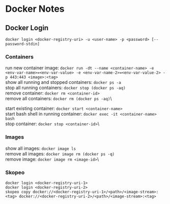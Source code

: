 # Docker Notes

## Docker Login
```
docker login <docker-registry-uri> -u <user-name> -p <password> [--password-stdin]
```

### Containers

run new container image: `docker run -dt --name <container-name> -e <env-var-name>=<env-var-value> -e <env-var-name-2>=<env-var-value-2> -p 443:443 <image>:<tag>`\
show all running and stopped containers: `docker ps -a`\
stop all running containers: `docker stop (docker ps -aq)`\
remove container: `docker rm <container-id>`\
remove all containers: `docker rm (docker ps -aq)`\

start existing container: `docker start <container-name>`\
start bash shell in running container: `docker exec -it <container-name> bash`\
stop container: `docker stop <container-id>`\

### Images

show all images: `docker image ls`\
remove all images: `docker image rm (docker ps -q)`\
remove image: `docker image rm <image-id>`\

### Skopeo
```
docker login <docker-registry-uri-1>
docker login <docker-registry-uri-2>
skopeo copy docker://<docker-registry-uri-1>/<path>/<image-stream>:<tag> docker://<docker-registry-uri-2>/<path>/<image-stream>:<tag>
```
